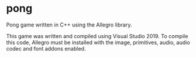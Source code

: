 # pong
Pong game written in C++ using the Allegro library. 

This game was written and compiled using Visual Studio 2019. To compile this code, Allegro must be installed with the image, primitives, audio, audio codec and font addons enabled.
